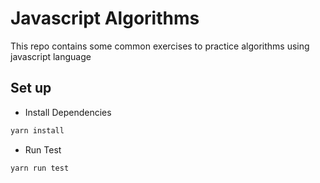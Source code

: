 # Javascript Algorithms
This repo contains some common exercises to practice algorithms using javascript language

## Set up

* Install Dependencies
```sh
yarn install
```

* Run Test
```sh
yarn run test
```